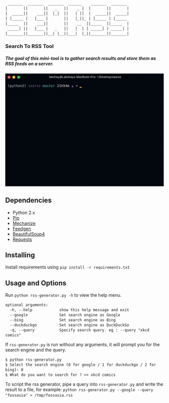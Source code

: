 ```
 _______  _______  _______  ______    _______  _______ 
|       ||       ||   _   ||    _ |  |       ||       |
|  _____||    ___||  |_|  ||   | ||  |  _____||  _____|
| |_____ |   |___ |       ||   |_||_ | |_____ | |_____ 
|_____  ||    ___||       ||    __  ||_____  ||_____  |
 _____| ||   |___ |   _   ||   |  | | _____| | _____| |
|_______||_______||__| |__||___|  |_||_______||_______|

```


### Search To RSS Tool

##### The goal of this mini-tool is to gather search results and store them as RSS feeds on a server.

![alt tag](workflow.gif)

## Dependencies
* Python 2.x
* [Pip](https://pip.pypa.io/en/stable/installing/)
* [Mechanize](http://wwwsearch.sourceforge.net/mechanize/)
* [Feedgen](https://github.com/lkiesow/python-feedgen)
* [BeautifulSoup4](https://www.crummy.com/software/BeautifulSoup/bs4/doc/)
* [Requests](http://docs.python-requests.org/en/master/)

## Installing
Install requirements using `pip install -r requirements.txt`

## Usage and Options
Run `python rss-generator.py -h` to view the help menu.
```
optional arguments:
  -h, --help            show this help message and exit
  --google              Set search engine as Google
  --bing                Set search engine as Bing
  --duckduckgo          Set search engine as DuckDuckGo
  -q, --query           Specify search query. eg : --query "xkcd comics"
```
If `rss-generator.py` is run without any arguments, it will prompt you for the search engine and the query.
```
$ python rss-generator.py   
$ Select the search engine (0 for google / 1 for duckduckgo / 2 for bing): 0
$ What do you want to search for ? >> xkcd comics

```
To script the rss generator, pipe a query into `rss-generator.py` and write the result to a file, for example:
`python rss-generator.py --google --query "fossasia" > /tmp/fossasia.rss`


